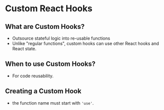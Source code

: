 # Custom React Hooks

## What are Custom Hooks?

- Outsource stateful logic into re-usable functions
- Unlike "regular functions", custom hooks can use other React hooks and React state.

## When to use Custom Hooks?

- For code reusability.

## Creating a Custom Hook

- the function name must start with `'use'`.